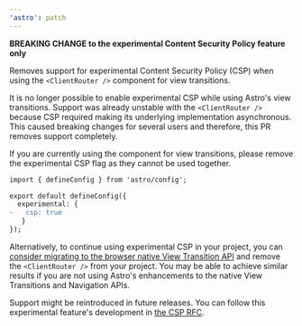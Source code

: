 ```yaml
---
'astro': patch
---
```


**BREAKING CHANGE to the experimental Content Security Policy feature only**

Removes support for experimental Content Security Policy (CSP) when using the `<ClientRouter />` component for view transitions.

It is no longer possible to enable experimental CSP while using Astro's view transitions. Support was already unstable with the `<ClientRouter />` because CSP required making its underlying implementation asynchronous. This caused breaking changes for several users and therefore, this PR removes support completely.

If you are currently using the component for view transitions, please remove the experimental CSP flag as they cannot be used together.

```diff
import { defineConfig } from 'astro/config';

export default defineConfig({
  experimental: {
-   csp: true
   }
});
```


Alternatively, to continue using experimental CSP in your project, you can [consider migrating to the browser native View Transition API](https://events-3bg.pages.dev/jotter/astro-view-transitions/) and remove the `<ClientRouter />` from your project. You may be able to achieve similar results if you are not using Astro's enhancements to the native View Transitions and Navigation APIs.

Support might be reintroduced in future releases. You can follow this experimental feature's development in [the CSP RFC](https://github.com/withastro/roadmap/blob/feat/rfc-csp/proposals/0055-csp.md).
